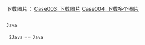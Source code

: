 下载图片：
[Case003_下载图片](/image/test/红砖美术馆.jpeg)
[Case004_下载多个图片](/image/test/31531903434_.pic_hd.jpg)
```Java
```
```Java
Java
```
``` 2Java```    == `Java`


```



